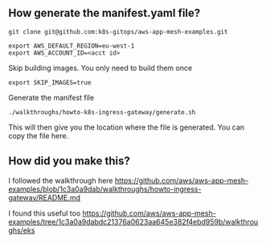 How generate the manifest.yaml file?
-------

```
git clone git@github.com:k8s-gitops/aws-app-mesh-examples.git

export AWS_DEFAULT_REGION=eu-west-1
export AWS_ACCOUNT_ID=<acct id>
```

Skip building images. You only need to build them once

```
export SKIP_IMAGES=true
```

Generate the manifest file

```
./walkthroughs/howto-k8s-ingress-gateway/generate.sh
```

This will then give you the location where the file is generated. You can copy the file here.


How did you make this? 
----

I followed the walkthrough here https://github.com/aws/aws-app-mesh-examples/blob/1c3a0a9dab/walkthroughs/howto-ingress-gateway/README.md

I found this useful too https://github.com/aws/aws-app-mesh-examples/tree/1c3a0a9dabdc21376a0623aa645e382f4ebd959b/walkthroughs/eks
